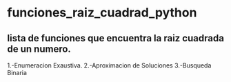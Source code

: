 # funciones_raiz_cuadrad_python
## lista de funciones que encuentra la raiz cuadrada de un numero. 
1.-Enumeracion Exaustiva.
2.-Aproximacion de Soluciones
3.-Busqueda Binaria
